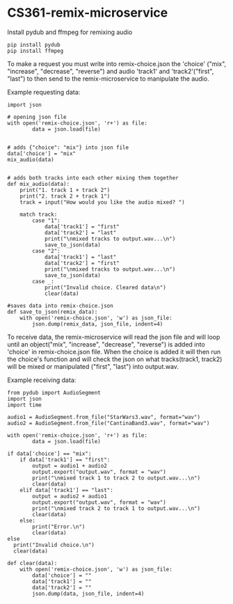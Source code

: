 # CS361-remix-microservice

Install pydub and ffmpeg for remixing audio
```
pip install pydub
pip install ffmpeg
```
To make a request you must write into remix-choice.json the 'choice' ("mix", "increase", "decrease", "reverse") and audio 'track1' and 'track2'("first", "last") to then send to the remix-microservice to manipulate the audio.   
  
Example requesting data:  
```
import json

# opening json file
with open('remix-choice.json', 'r+') as file:
        data = json.load(file)


# adds {"choice": "mix"} into json file
data['choice'] = "mix"
mix_audio(data)


# adds both tracks into each other mixing them together
def mix_audio(data):
    print("1. track 1 + track 2")
    print("2. track 2 + track 1")
    track = input("How would you like the audio mixed? ")
    
    match track:
        case "1": 
            data['track1'] = "first"
            data['track2'] = "last"
            print("\nmixed tracks to output.wav...\n")  
            save_to_json(data)
        case "2":
            data['track1'] = "last"
            data['track2'] = "first"
            print("\nmixed tracks to output.wav...\n") 
            save_to_json(data)
        case _:
            print("Invalid choice. Cleared data\n")
            clear(data)

#saves data into remix-choice.json
def save_to_json(remix_data):
    with open('remix-choice.json', 'w') as json_file:
        json.dump(remix_data, json_file, indent=4)

```  
  
To receive data, the remix-microservice will read the json file and will loop until an object("mix", "increase", "decrease", "reverse") is added into 'choice' in remix-choice.json file. 
When the choice is added it will then run the choice's function and will check the json on what tracks(track1, track2) will be mixed or manipulated ("first", "last") into output.wav.  

Example receiving data:   
```
from pydub import AudioSegment
import json
import time

audio1 = AudioSegment.from_file("StarWars3.wav", format="wav")
audio2 = AudioSegment.from_file("CantinaBand3.wav", format="wav")

with open('remix-choice.json', 'r+') as file:
        data = json.load(file)

if data['choice'] == "mix":
    if data['track1'] == "first":
        output = audio1 + audio2
        output.export("output.wav", format = "wav")
        print("\nmixed track 1 to track 2 to output.wav...\n")  
        clear(data)
    elif data['track1'] == "last":
        output = audio2 + audio1
        output.export("output.wav", format = "wav")
        print("\nmixed track 2 to track 1 to output.wav...\n") 
        clear(data)
    else: 
        print("Error.\n")
        clear(data)
else
  print("Invalid choice.\n")
  clear(data)

def clear(data):
    with open('remix-choice.json', 'w') as json_file:
        data['choice'] = ""
        data['track1'] = ""
        data['track2'] = "" 
        json.dump(data, json_file, indent=4)  
    
```
